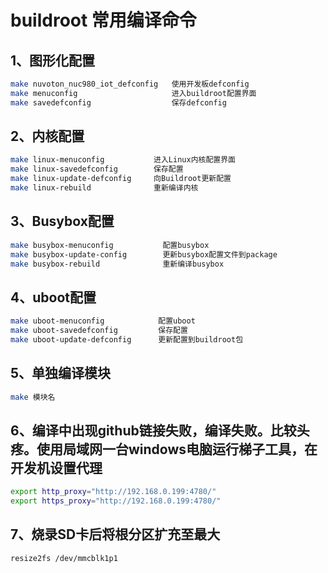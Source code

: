 # buildroot 常用编译命令

## 1、图形化配置
```bash
make nuvoton_nuc980_iot_defconfig   使用开发板defconfig
make menuconfig                     进入buildroot配置界面
make savedefconfig                  保存defconfig
```

## 2、内核配置
```bash
make linux-menuconfig           进入Linux内核配置界面
make linux-savedefconfig        保存配置
make linux-update-defconfig     向Buildroot更新配置
make linux-rebuild              重新编译内核
```

## 3、Busybox配置
```bash
make busybox-menuconfig           配置busybox
make busybox-update-config        更新busybox配置文件到package
make busybox-rebuild              重新编译busybox
```

## 4、uboot配置
```bash
make uboot-menuconfig            配置uboot
make uboot-savedefconfig         保存配置
make uboot-update-defconfig      更新配置到buildroot包
```

## 5、单独编译模块
```bash
make 模块名
```

## 6、编译中出现github链接失败，编译失败。比较头疼。使用局域网一台windows电脑运行梯子工具，在开发机设置代理
```bash
export http_proxy="http://192.168.0.199:4780/"
export https_proxy="http://192.168.0.199:4780/"
```

## 7、烧录SD卡后将根分区扩充至最大
```bash
resize2fs /dev/mmcblk1p1
```
